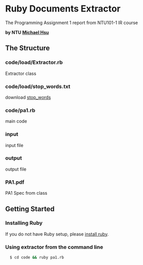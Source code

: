 # Ruby Documents Extractor
The Programming Assignment 1 report from NTU101-1 IR course

**by NTU [Michael Hsu](https://www.facebook.com/evenchange4 "facebook")**

## The Structure
### code/load/Extractor.rb
Extractor class
### code/load/stop_words.txt
download [stop_words](http://ir.dcs.gla.ac.uk/resources/linguistic_utils/stop_words "download stop_words")
### code/pa1.rb
main code	
### input
input file
### output
output file
### PA1.pdf
PA1 Spec from class

## Getting Started
### Installing Ruby
If you do not have Ruby setup, please [install ruby](http://www.ruby-lang.org/zh_TW/downloads/ "ruby").

### Using extractor from the command line
``` bash
  $ cd code && ruby pa1.rb
```

